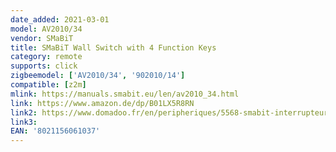 ```yaml
---
date_added: 2021-03-01
model: AV2010/34
vendor: SMaBiT
title: SMaBiT Wall Switch with 4 Function Keys
category: remote
supports: click
zigbeemodel: ['AV2010/34', '902010/14']
compatible: [z2m]
mlink: https://manuals.smabit.eu/len/av2010_34.html
link: https://www.amazon.de/dp/B01LX5R8RN
link2: https://www.domadoo.fr/en/peripheriques/5568-smabit-interrupteur-mural-zigbee-avec-piles-8021156061037.html
link3: 
EAN: '8021156061037'
---
```

